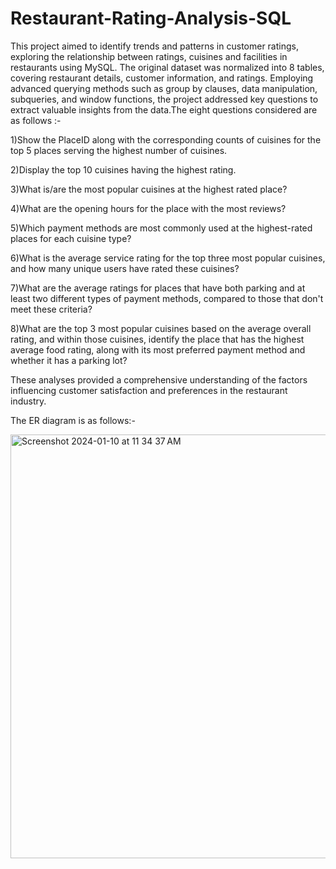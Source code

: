 # Restaurant-Rating-Analysis-SQL
This project aimed to identify trends and patterns in customer ratings, exploring the relationship between ratings, cuisines and facilities in restaurants using MySQL. The original dataset was normalized into 8 tables, covering restaurant details, customer information, and ratings.
Employing advanced querying methods such as group by clauses, data manipulation, subqueries, and window functions, the project addressed key questions to extract valuable insights from the data.The eight questions considered are as follows :-


1)Show the PlaceID along with the corresponding counts of cuisines for the top 5 places serving the highest number of cuisines.


2)Display the top 10 cuisines having the highest rating.


3)What is/are the most popular cuisines at the highest rated place?


4)What are the opening hours for the place with the most reviews?


5)Which payment methods are most commonly used at the highest-rated places for each cuisine type?


6)What is the average service rating for the top three most popular cuisines, and how many unique users have rated these cuisines?


7)What are the average ratings for places that have both parking and at least two different types of payment methods, compared to those that don't meet these criteria?


8)What are the top 3 most popular cuisines based on the average overall rating, and within those cuisines, identify the place that has the highest average food rating, along with its most preferred payment method and whether it has a parking lot?
   
These analyses provided a comprehensive understanding of the factors influencing customer satisfaction and preferences in the restaurant industry.


The ER diagram is as follows:-




<img width="678" alt="Screenshot 2024-01-10 at 11 34 37 AM" src="https://github.com/Rohit-15/Restaurant-Rating-Analysis-SQL/assets/81737564/795c8a21-ac81-4758-a7ae-871e9f4cd5c8">
